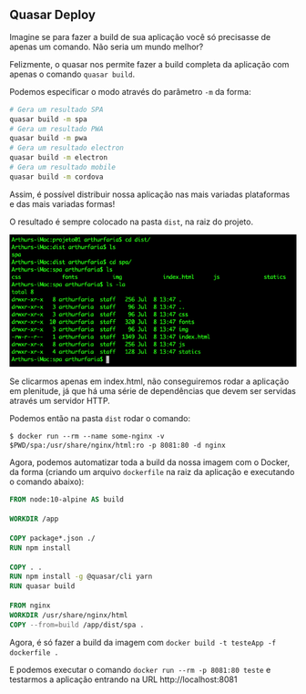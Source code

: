 ## Quasar Deploy

Imagine se para fazer a build de sua aplicação você só precisasse de apenas um comando. Não seria um mundo melhor?

Felizmente, o quasar nos permite fazer a build completa da aplicação com apenas o comando `quasar build`.

Podemos especificar o modo através do parâmetro `-m` da forma:

```sh
# Gera um resultado SPA
quasar build -m spa
# Gera um resultado PWA
quasar build -m pwa
# Gera um resultado electron
quasar build -m electron
# Gera um resultado mobile
quasar build -m cordova
```

Assim, é possível distribuir nossa aplicação nas mais variadas plataformas e das mais variadas formas!

O resultado é sempre colocado na pasta `dist`, na raiz do projeto.

![image-20190708134808068](assets/image-20190708134808068.png)

Se clicarmos apenas em index.html, não conseguiremos rodar a aplicação em plenitude, já que há uma série de dependências que devem ser servidas através um servidor HTTP.

Podemos então na pasta `dist` rodar o comando:

```shell
$ docker run --rm --name some-nginx -v $PWD/spa:/usr/share/nginx/html:ro -p 8081:80 -d nginx
```

Agora, podemos automatizar toda a build da nossa imagem com o Docker, da forma (criando um arquivo `dockerfile` na raiz da aplicação e executando o comando abaixo):

```dockerfile
FROM node:10-alpine AS build

WORKDIR /app

COPY package*.json ./
RUN npm install

COPY . .
RUN npm install -g @quasar/cli yarn
RUN quasar build

FROM nginx
WORKDIR /usr/share/nginx/html
COPY --from=build /app/dist/spa .

```

Agora, é só fazer a build da imagem com `docker build -t testeApp -f dockerfile .`

E podemos executar o comando `docker run --rm -p 8081:80 teste` e testarmos a aplicação entrando na URL http://localhost:8081 

